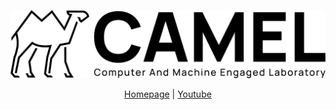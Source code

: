 
<p align="center">
  <img src="https://github.com/PNUxCAMEL/.github/blob/main/Asset%2027.jpg" width="600">
</p>

<div align="center">
  
  [Homepage](https://sites.google.com/view/pnu-camel/home?authuser=0) |
  [Youtube](https://www.youtube.com/channel/UCS2hMjW4SED3QfMZcZtLVuA)
</div>
